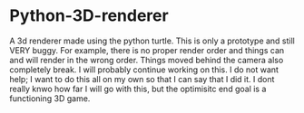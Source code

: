 # Python-3D-renderer
A 3d renderer made using the python turtle.
This is only a prototype and still VERY buggy. For example, there is no proper render order and things can and will render in the wrong order. Things moved behind the camera also completely break. I will probably continue working on this. I do not want help; I want to do this all on my own so that I can say that I did it. I dont really knwo how far I will go with this, but the optimisitc end goal is a functioning 3D game.

